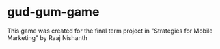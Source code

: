 # gud-gum-game
This game was created for the final term project in "Strategies for Mobile Marketing" by  Raaj Nishanth
